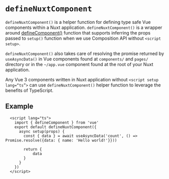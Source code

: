 # `defineNuxtComponent`

`defineNuxtComponent()` is a helper function for defining type safe Vue components within a Nuxt application. `defineNuxtComponent()` is a wrapper around [defineComponent()](https://vuejs.org/api/general.html#definecomponent) function that supports inferring the props passed to `setup()` function when we use Composition API without `<script setup>`.

`defineNuxtComponent()` also takes care of resolving the promise returned by `useAsyncData()` in Vue components found at `components/` and `pages/` directory or in the `~/app.vue` component found at the root of your Nuxt application.

Any Vue 3 components written in Nuxt application without `<script setup lang=“ts”>` can use `defineNuxtComponent()` helper function to leverage the benefits of TypeScript.

## Example

```vue [pages/index.vue]
  <script lang="ts">
    import { defineComponent } from 'vue'
    export default defineNuxtComponent({
      async setup(props) {
        const { data } = await useAsyncData('count', () => Promise.resolve({data: { name: 'Hello world!'}}))
  
        return {
            data
        }
      }
    })
  </script>
```
